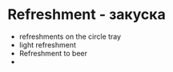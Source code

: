 # Refreshment - закуска

- refreshments on the circle tray
- light refreshment
- Refreshment to beer
-
